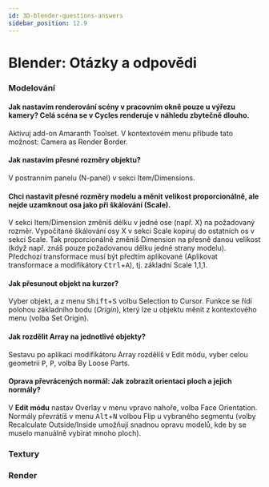 ```yaml
---
id: 3D-blender-questions-answers
sidebar_position: 12.9
---
```


# Blender: Otázky a odpovědi

### Modelování

#### Jak nastavím renderování scény v pracovním okně pouze u výřezu kamery? Celá scéna se v Cycles renderuje v náhledu zbytečně dlouho.

Aktivuj add-on Amaranth Toolset. V kontextovém menu přibude tato možnost: Camera as Render Border.

#### Jak nastavím přesné rozměry objektu?
V postranním panelu (N-panel) v sekci Item/Dimensions.

#### Chci nastavit přesné rozměry modelu a měnit velikost proporcionálně, ale nejde uzamknout osa jako při škálování (Scale).

V sekci Item/Dimension změníš délku v jedné ose (např. X) na požadovaný rozměr. Vypočítané škálování osy X v sekci Scale kopíruj do ostatních os v sekci Scale. Tak proporcionálně změníš Dimension na přesně danou velikost (když např. znáš pouze požadovanou délku jedné strany modelu). Předchozí transformace musí být předtím aplikované (Aplikovat transformace a modifikátory <kbd>Ctrl</kbd>+<kbd>A</kbd>), tj. základní Scale 1,1,1.   

#### Jak přesunout objekt na kurzor?

Vyber objekt, a z menu <kbd>Shift</kbd>+<kbd>S</kbd> volbu Selection to Cursor. Funkce se řídí polohou základního bodu (*Origin*), který lze u objektu měnit z kontextového menu (volba Set Origin).

#### Jak rozdělit Array na jednotlivé objekty?

Sestavu po aplikaci modifikátoru Array rozdělíš v Edit módu, vyber celou geometrii <kbd>P</kbd>, <kbd>P</kbd>, volba By Loose Parts.

#### Oprava převrácených normál: Jak zobrazit orientaci ploch a jejich normály?

V **Edit módu** nastav Overlay v menu vpravo nahoře, volba Face Orientation. Normály převrátíš v menu <kbd>Alt</kbd>+<kbd>N</kbd> volbou Flip u vybraného segmentu (volby Recalculate Outside/Inside umožňují snadnou opravu modelů, kde by se muselo manuálně vybírat mnoho ploch).




### Textury
### Render
